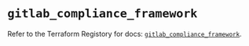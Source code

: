 # `gitlab_compliance_framework`

Refer to the Terraform Registory for docs: [`gitlab_compliance_framework`](https://registry.terraform.io/providers/gitlabhq/gitlab/16.2.0/docs/resources/compliance_framework).
